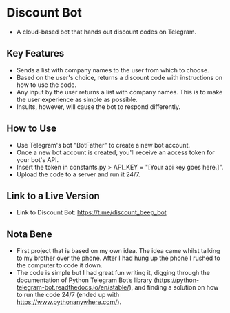 # Discount Bot
- A cloud-based bot that hands out discount codes on Telegram.

## Key Features
- Sends a list with company names to the user from which to choose.
- Based on the user's choice, returns a discount code with instructions on how to use the code.
- Any input by the user returns a list with company names. This is to make the user experience as simple as possible.
- Insults, however, will cause the bot to respond differently.

## How to Use
- Use Telegram's bot "BotFather" to create a new bot account.
- Once a new bot account is created, you'll receive an access token for your bot's API.
- Insert the token in constants.py > API_KEY = "[Your api key goes here.]".
- Upload the code to a server and run it 24/7.

## Link to a Live Version
- Link to Discount Bot: https://t.me/discount_beep_bot

## Nota Bene
- First project that is based on my own idea. The idea came whilst talking to my brother over the phone. After I had hung up the phone I rushed to the computer to code it down. 
- The code is simple but I had great fun writing it, digging through the documentation of Python Telegram Bot’s library (https://python-telegram-bot.readthedocs.io/en/stable/), and finding a solution on how to run the code 24/7 (ended up with https://www.pythonanywhere.com/).
